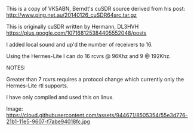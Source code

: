 This is a copy of VK5ABN, Berndt's cuSDR source
derived from his post: http://www.ping.net.au/20140126_cuSDR64src.tar.gz

This is originally cuSDR written by Hermann, DL3HVH
https://plus.google.com/107168125384405552048/posts

I added local sound and up'd the number of receivers to 16.

Using the Hermes-Lite I can do 16 rcvrs @ 96Khz and 9 @ 192Khz.

NOTES:

Greater than 7 rcvrs requires a protocol change which currently only
the Hermes-Lite rtl supports.

I have only compiled and used this on linux.

Image: https://cloud.githubusercontent.com/assets/944671/8505354/55e3d776-21b1-11e5-9607-f7abe94018fc.jpg
